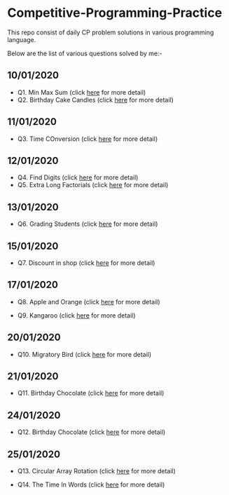 # Competitive-Programming-Practice

This repo consist of daily CP problem solutions in various programming language.

Below are the list of various questions solved by me:-

## 10/01/2020

- Q1. Min Max Sum (click [here](https://github.com/rishavpandey43/Competitive-Programming-Practise/tree/master/01-mini-max-sum) for more detail)
- Q2. Birthday Cake Candles (click [here](https://github.com/rishavpandey43/Competitive-Programming-Practise/tree/master/02-birthday-cake-candles) for more detail)

## 11/01/2020

- Q3. Time COnversion (click [here](https://github.com/rishavpandey43/Competitive-Programming-Practise/tree/master/03-time-conversion) for more detail)

## 12/01/2020

- Q4. Find Digits (click [here](https://github.com/rishavpandey43/Competitive-Programming-Practise/tree/master/04-find-digits) for more detail)
- Q5. Extra Long Factorials (click [here](https://github.com/rishavpandey43/Competitive-Programming-Practise/tree/master/05-extra-long-factorials) for more detail)

## 13/01/2020

- Q6. Grading Students (click [here](https://github.com/rishavpandey43/Competitive-Programming-Practise/tree/master/06-grading-students) for more detail)

## 15/01/2020

- Q7. Discount in shop (click [here](https://github.com/rishavpandey43/Competitive-Programming-Practise/tree/master/07-discount-in-a-shop) for more detail)

## 17/01/2020

- Q8. Apple and Orange (click [here](https://github.com/rishavpandey43/Competitive-Programming-Practise/tree/master/08-apple-and-orange) for more detail)

- Q9. Kangaroo (click [here](https://github.com/rishavpandey43/Competitive-Programming-Practise/tree/master/09-kangaroo) for more detail)

## 20/01/2020

- Q10. Migratory Bird (click [here](https://github.com/rishavpandey43/Competitive-Programming-Practise/tree/master/10-migratory-birds) for more detail)

## 21/01/2020

- Q11. Birthday Chocolate (click [here](https://github.com/rishavpandey43/Competitive-Programming-Practise/tree/master/11-birthday-chocolate) for more detail)

## 24/01/2020

- Q12. Birthday Chocolate (click [here](https://github.com/rishavpandey43/Competitive-Programming-Practise/tree/master/12-save-the-prisoner) for more detail)

## 25/01/2020

- Q13. Circular Array Rotation (click [here](https://github.com/rishavpandey43/Competitive-Programming-Practise/tree/master/13-circular-array-rotation) for more detail)

- Q14. The Time In Words (click [here](https://github.com/rishavpandey43/Competitive-Programming-Practise/tree/master/14-the-time-in-words) for more detail)